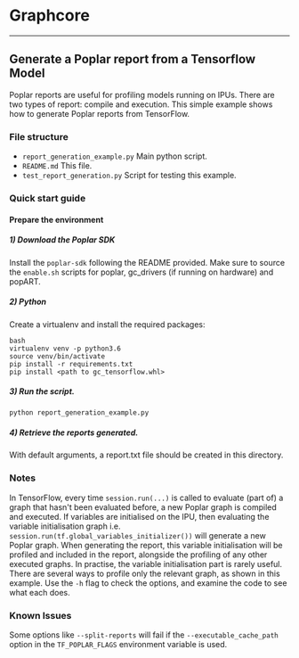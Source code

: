 # Graphcore

---
## Generate a Poplar report from a Tensorflow Model

Poplar reports are useful for profiling models running on IPUs. 
There are two types of report: compile and execution.
This simple example shows how to generate Poplar reports from TensorFlow.

### File structure

* `report_generation_example.py` Main python script.
* `README.md` This file.
* `test_report_generation.py` Script for testing this example.

### Quick start guide

#### Prepare the environment

##### 1) Download the Poplar SDK

Install the `poplar-sdk` following the README provided. 
Make sure to source the `enable.sh`
scripts for poplar, gc_drivers (if running on hardware) and popART.

##### 2) Python

Create a virtualenv and install the required packages:

```
bash
virtualenv venv -p python3.6
source venv/bin/activate
pip install -r requirements.txt
pip install <path to gc_tensorflow.whl>
```

##### 3) Run the script.

   `python report_generation_example.py`

##### 4) Retrieve the reports generated.

   With default arguments, a report.txt file should be created in this directory.

### Notes

In TensorFlow, every time `session.run(...)` is called 
to evaluate (part of) a graph that hasn't been evaluated before, 
a new Poplar graph is compiled and executed.
If variables are initialised on the IPU, 
then evaluating the variable initialisation graph i.e. 
`session.run(tf.global_variables_initializer())` 
will generate a new Poplar graph.
When generating the report, 
this variable initialisation will be profiled and included in the report, 
alongside the profiling of any other executed graphs.
In practise, the variable initialisation part is rarely useful. 
There are several ways to profile only the relevant graph, 
as shown in this example. 
Use the `-h` flag to check the options, 
and examine the code to see what each does.

### Known Issues

Some options like `--split-reports` will fail
if the `--executable_cache_path` option in the
`TF_POPLAR_FLAGS` environment variable is used. 
